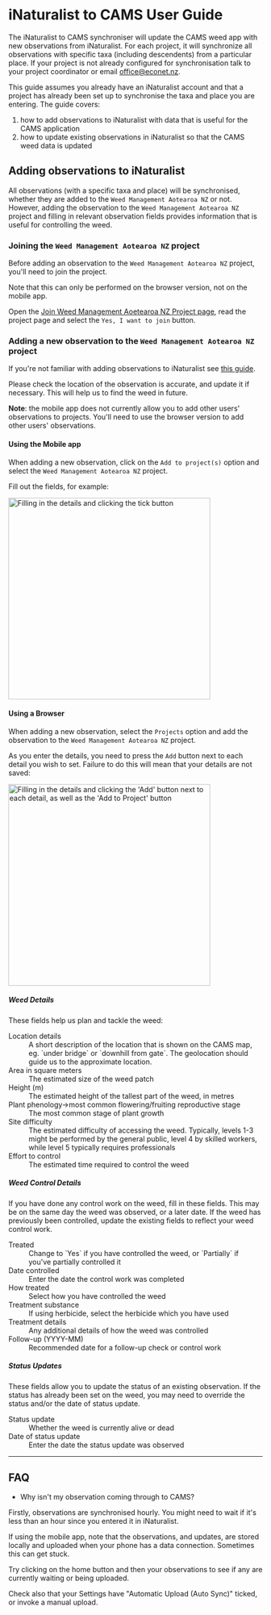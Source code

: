 # iNaturalist to CAMS User Guide

The iNaturalist to CAMS synchroniser will update the CAMS weed app with new observations from iNaturalist. 
For each project, it will synchronize all observations with specific taxa (including descendents) from a particular place.
If your project is not already configured for synchronisation talk to your project coordinator or email office@econet.nz.

This guide assumes you already have an iNaturalist account and that a project has already been set up to synchronise the taxa and place you are entering. The guide covers:

1. how to add observations to iNaturalist with data that is useful for the CAMS application
2. how to update existing observations in iNaturalist so that the CAMS weed data is updated

## Adding observations to iNaturalist

All observations (with a specific taxa and place) will be synchronised, whether they are added to the `Weed Management Aotearoa NZ` or not. 
However, adding the observation to the `Weed Management Aotearoa NZ` project and filling in relevant observation fields provides information that is useful for controlling the weed.

### Joining the `Weed Management Aotearoa NZ` project

Before adding an observation to the `Weed Management Aotearoa NZ` project, you'll need to join the project.

Note that this can only be performed on the browser version, not on the mobile app.

Open the [Join Weed Management Aoetearoa NZ Project page](https://www.inaturalist.org/projects/weed-management-aotearoa-nz/join), read the project page and select the `Yes, I want to join` button. 

### Adding a new observation to the `Weed Management Aotearoa NZ` project

If you're not familiar with adding observations to iNaturalist see [this guide](https://www.inaturalist.org/pages/add-an-observation-nz). 

Please check the location of the observation is accurate, and update it if necessary. This will help us to find the weed in future.

**Note**: the mobile app does not currently allow you to add other users' observations to projects. You'll need to use the browser version to add other users' observations. 

#### Using the Mobile app

When adding a new observation, click on the `Add to project(s)` option and select the `Weed Management Aotearoa NZ` project.

Fill out the fields, for example:

<img src="https://user-images.githubusercontent.com/144202/215252973-d7e58184-a85d-4fb3-8f25-2469c897919c.png" alt="Filling in the details and clicking the tick button" width=400/>

#### Using a Browser

When adding a new observation, select the `Projects` option and add the observation to the `Weed Management Aotearoa NZ` project. 

As you enter the details, you need to press the `Add` button next to each detail you wish to set. Failure to do this will mean that your details are not saved:

<img src="https://user-images.githubusercontent.com/144202/215251731-6f0da4f3-710a-49e7-9b7e-103b67ea0e87.png" alt="Filling in the details and clicking the 'Add' button next to each detail, as well as the 'Add to Project' button" width=400/>

##### Weed Details

These fields help us plan and tackle the weed:

<dl>
  <dt>Location details</dt>
  <dd>A short description of the location that is shown on the CAMS map, eg. `under bridge` or `downhill from gate`. The geolocation should guide us to the approximate location.</dd>
  <dt>Area in square meters</dt>
  <dd>The estimated size of the weed patch</dd>
  <dt>Height (m)</dt>
  <dd>The estimated height of the tallest part of the weed, in metres</dd>
  <dt>Plant phenology->most common flowering/fruiting reproductive stage</dt>
  <dd>The most common stage of plant growth</dd>
  <dt>Site difficulty</dt>
  <dd>The estimated difficulty of accessing the weed. Typically, levels 1-3 might be performed by the general public, level 4 by skilled workers, while level 5 typically requires professionals</dd>
  <dt>Effort to control</dt>
  <dd>The estimated time required to control the weed</dd>
</dl>


##### Weed Control Details

If you have done any control work on the weed, fill in these fields. This may be on the same day the weed was observed, or a later date. If the weed has previously been controlled, update the existing fields to reflect your weed control work.

<dl>
  <dt>Treated</dt>
  <dd>Change to `Yes` if you have controlled the weed, or `Partially` if you've partially controlled it</dd>
  <dt>Date controlled</dt>
  <dd>Enter the date the control work was completed</dd>
  <dt>How treated</dt>
  <dd>Select how you have controlled the weed</dd>
  <dt>Treatment substance</dt>
  <dd>If using herbicide, select the herbicide which you have used</dd>
  <dt>Treatment details</dt>
  <dd>Any additional details of how the weed was controlled</dd>
  <dt>Follow-up (YYYY-MM)</dt>
  <dd>Recommended date for a follow-up check or control work</dd>
</dl>

##### Status Updates

These fields allow you to update the status of an existing observation. If the status has already been set on the weed, you may need to override the status and/or the date of status update.

<dl>
  <dt>Status update</dt>
  <dd>Whether the weed is currently alive or dead</dd>
  <dt>Date of status update</dt>
  <dd>Enter the date the status update was observed</dd>
</dl>


---

## FAQ

* Why isn't my observation coming through to CAMS?

Firstly, observations are synchronised hourly. You might need to wait if it's less than an hour since you entered it in iNaturalist.

If using the mobile app, note that the observations, and updates, are stored locally and uploaded when your phone has a data connection. Sometimes this can get stuck. 

Try clicking on the home button and then your observations to see if any are currently waiting or being uploaded. 

Check also that your Settings have "Automatic Upload (Auto Sync)" ticked, or invoke a manual upload. 
